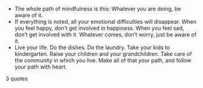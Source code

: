  - The whole path of mindfulness is this: Whatever you are doing, be aware of it.
 - If everything is noted, all your emotional difficulties will disappear. When you feel happy, don’t get involved in happiness. When you feel sad, don’t get involved with it. Whatever comes, don’t worry, just be aware of it.
 - Live your life. Do the dishes. Do the laundry. Take your kids to kindergarten. Raise your children and your grandchildren. Take care of the community in which you live. Make all of that your path, and follow your path with heart.

3 quotes